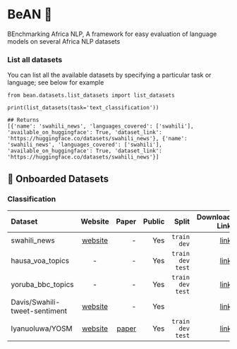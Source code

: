 # BeAN 🫘
BEnchmarking Africa NLP, A framework for easy evaluation of language models on several Africa NLP datasets


### List all datasets

You can list all the available datasets by specifying a particular task or language; see below for example

```python3
from bean.datasets.list_datasets import list_datasets

print(list_datasets(task='text_classification'))

## Returns
[{'name': 'swahili_news', 'languages_covered': ['swahili'], 'available_on_huggingface': True, 'dataset_link': 'https://huggingface.co/datasets/swahili_news'}, {'name': 'swahili_news', 'languages_covered': ['swahili'], 'available_on_huggingface': True, 'dataset_link': 'https://huggingface.co/datasets/swahili_news'}]
```

## 🫘 Onboarded Datasets

### Classification

| Dataset     | Website | Paper    | Public |  Split | Download Link| languages | Datasize |
| :---        |    :----:   |          ---: |   ---: |  ---: |  ---: | ---: |---: |
| swahili_news                  | [website](https://doi.org/10.5281/zenodo.5514203)       | -   | Yes | `train` `dev` | [link](https://huggingface.co/datasets/swahili_news) | `sw` |
| hausa_voa_topics              | -   | -   | Yes | `train` `dev` `test` | [link](https://huggingface.co/datasets/hausa_voa_topics) | `ha` |
| yoruba_bbc_topics             | -   | -   | Yes | `train` `dev` `test` | [link](https://huggingface.co/datasets/yoruba_bbc_topics) | `yo` |
| Davis/Swahili-tweet-sentiment | [website](https://github.com/Davisy/Swahili-Tweet-Sentiment-Analysis-App)       | -   | Yes | | [link](https://huggingface.co/datasets/Davis/Swahili-tweet-sentiment) | `sw` |
| Iyanuoluwa/YOSM               | [website](https://github.com/IyanuSh/YOSM)       | [paper](https://arxiv.org/abs/2204.09711)   | Yes | `train` `dev` `test` | [link](https://huggingface.co/datasets/Iyanuoluwa/YOSM) | `yo` |




